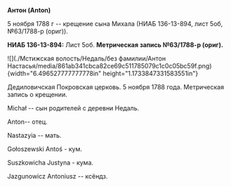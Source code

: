 **Антон (Anton)**

5 ноября 1788 г -- крещение сына Михала (НИАБ 136-13-894, лист 5об,
№63/1788-р (ориг)).

**НИАБ 136-13-894:** Лист 5об. **Метрическая запись №63/1788-р (ориг).**

![](./Мстижская волость/Недаль/без фамилии/Антон Настасья/media/861ab341cbca82ce69c511785079c1c0c05bc59f.png){width="6.496527777777778in"
height="1.1733847331583551in"}

Дедиловичская Покровская церковь. 5 ноября 1788 года. Метрическая запись
о крещении.

Michał -- сын родителей с деревни Недаль.

Anton-- отец.

Nastazyia -- мать.

Gołoszewski Antoś - кум.

Suszkowicha Justyna - кума.

Jazgunowicz Antoniusz -- ксёндз.
